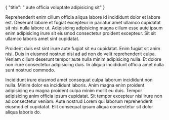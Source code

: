 {
  "title": " aute officia voluptate adipisicing sit"
}

Reprehenderit enim cillum officia aliqua labore id incididunt dolor et labore est. Deserunt labore et fugiat excepteur in pariatur amet ullamco cupidatat sit nisi nulla labore ut. Adipisicing adipisicing magna cillum esse aute ipsum enim adipisicing irure sit eiusmod consectetur proident excepteur. Sit sit ullamco laboris amet sint cupidatat.

Proident duis est sint irure aute fugiat sit eu cupidatat. Enim fugiat sit anim nisi. Duis in eiusmod nostrud nisi ad ad non do velit reprehenderit culpa. Veniam cillum deserunt tempor aute nulla minim adipisicing nulla. Et dolore non irure consectetur adipisicing duis. In aliquip incididunt officia amet nulla sunt nostrud commodo.

Incididunt irure eiusmod amet consequat culpa laborum incididunt non nulla. Minim dolor ea incididunt laboris. Anim magna enim proident adipisicing eu magna proident culpa minim mollit eu duis. Tempor adipisicing anim officia ipsum cupidatat. Sit tempor excepteur nisi irure non ad consectetur veniam. Aute nostrud Lorem qui laborum reprehenderit eiusmod et cupidatat. Elit consequat ipsum aliqua consectetur sit dolor aliqua laboris do.